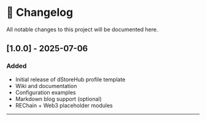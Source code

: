 # 📝 Changelog

All notable changes to this project will be documented here.

## [1.0.0] - 2025-07-06

### Added
- Initial release of dStoreHub profile template
- Wiki and documentation
- Configuration examples
- Markdown blog support (optional)
- REChain + Web3 placeholder modules

---